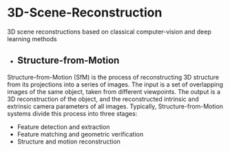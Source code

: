 # 3D-Scene-Reconstruction
3D scene reconstructions based on classical computer-vision and deep learning methods
* ## Structure-from-Motion
Structure-from-Motion (SfM) is the process of reconstructing 3D structure from its projections into a series of images. The input is a set of overlapping images of the same object, taken from different viewpoints. The output is a 3D reconstruction of the object, and the reconstructed intrinsic and extrinsic camera parameters of all images. Typically, Structure-from-Motion systems divide this process into three stages:
 * Feature detection and extraction
 * Feature matching and geometric verification
 * Structure and motion reconstruction


